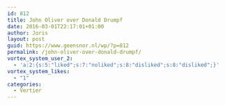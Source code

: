 ```yaml
---
id: 812
title: John Oliver over Donald Drumpf
date: 2016-03-01T22:17:01+01:00
author: Joris
layout: post
guid: https://www.geensnor.nl/wp/?p=812
permalink: /john-oliver-over-donald-drumpf/
vortex_system_user_2:
  - 'a:2:{s:5:"liked";s:7:"noliked";s:8:"disliked";s:8:"disliked";}'
vortex_system_likes:
  - "1"
categories:
  - Vertier
---
```

<span class="embed-youtube" style="text-align:center; display: block;"></span>